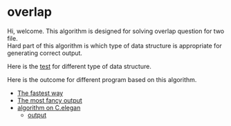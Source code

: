 # overlap #

Hi, welcome. This algorithm is designed for solving overlap question for two file.  
Hard part of this algorithm is which type of data structure is appropriate for generating correct output.   

Here is the [test](test.md) for different type of data structure.  

Here is the outcome for different program based on this algorithm.
+ [The fastest way](sweep.py) 
+ [The most fancy output](sweep2.py)
+ [algorithm on C.elegan](C.elegan/sweepline.py)   
    + [output](C.elegan/sweepline)